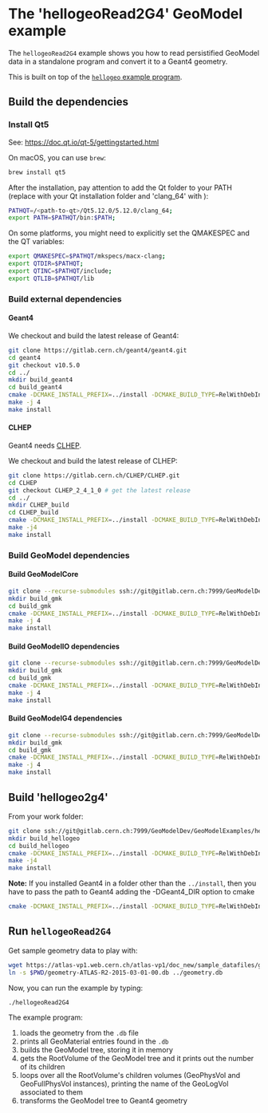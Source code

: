 

# The 'hellogeoRead2G4' GeoModel example

The `hellogeoRead2G4` example shows you how to read persistified GeoModel data in a standalone program and convert it to a Geant4 geometry.

This is built on top of the [`hellogeo` example program](https://gitlab.cern.ch/GeoModelDev/GeoModelExamples/helloGeo).

## Build the dependencies

### Install Qt5

See: <https://doc.qt.io/qt-5/gettingstarted.html>

On macOS, you can use `brew`:

```bash
brew install qt5
```

After the installation, pay attention to add the Qt folder to your PATH (replace <path-to-qt> with your Qt installation folder and 'clang_64' with ):

```bash
PATHQT=/<path-to-qt>/Qt5.12.0/5.12.0/clang_64;
export PATH=$PATHQT/bin:$PATH;
```

On some platforms, you might need to explicitly set the QMAKESPEC and the QT variables:

```bash
export QMAKESPEC=$PATHQT/mkspecs/macx-clang;
export QTDIR=$PATHQT;
export QTINC=$PATHQT/include;
export QTLIB=$PATHQT/lib
```


### Build external dependencies

#### Geant4


We checkout and build the latest release of Geant4:

```bash
git clone https://gitlab.cern.ch/geant4/geant4.git
cd geant4
git checkout v10.5.0
cd ../
mkdir build_geant4
cd build_geant4
cmake -DCMAKE_INSTALL_PREFIX=../install -DCMAKE_BUILD_TYPE=RelWithDebInfo ../geant4/
make -j 4
make install
```

#### CLHEP

Geant4 needs [CLHEP](https://gitlab.cern.ch/CLHEP).

We checkout and build the latest release of CLHEP:

```bash
git clone https://gitlab.cern.ch/CLHEP/CLHEP.git
cd CLHEP
git checkout CLHEP_2_4_1_0 # get the latest release
cd ../
mkdir CLHEP_build
cd CLHEP_build
cmake -DCMAKE_INSTALL_PREFIX=../install -DCMAKE_BUILD_TYPE=RelWithDebInfo ../CLHEP/
make -j4
make install
```

### Build GeoModel dependencies

#### Build GeoModelCore

```bash
git clone --recurse-submodules ssh://git@gitlab.cern.ch:7999/GeoModelDev/GeoModelCore.git
mkdir build_gmk
cd build_gmk
cmake -DCMAKE_INSTALL_PREFIX=../install -DCMAKE_BUILD_TYPE=RelWithDebInfo ../GeoModelCore
make -j 4
make install
```
#### Build GeoModelIO dependencies

```bash
git clone --recurse-submodules ssh://git@gitlab.cern.ch:7999/GeoModelDev/GeoModelIO.git
mkdir build_gmk
cd build_gmk
cmake -DCMAKE_INSTALL_PREFIX=../install -DCMAKE_BUILD_TYPE=RelWithDebInfo ../GeoModelIO
make -j 4
make install
```
#### Build GeoModelG4 dependencies

```bash
git clone --recurse-submodules ssh://git@gitlab.cern.ch:7999/GeoModelDev/GeoModelG4.git
mkdir build_gmk
cd build_gmk
cmake -DCMAKE_INSTALL_PREFIX=../install -DCMAKE_BUILD_TYPE=RelWithDebInfo ../GeoModelG4
make -j 4
make install
```


## Build 'hellogeo2g4'

From your work folder:

```bash
git clone ssh://git@gitlab.cern.ch:7999/GeoModelDev/GeoModelExamples/hellogeo.git
mkdir build_hellogeo
cd build_hellogeo
cmake -DCMAKE_INSTALL_PREFIX=../install -DCMAKE_BUILD_TYPE=RelWithDebInfo  ../GeoModelExamples/HelloGeoRead2G4
make -j4
make install
```
**Note:** If you installed Geant4 in a folder other than the `../install`, then you have to pass the path to Geant4 adding the -DGeant4_DIR option to cmake

```bash
cmake -DCMAKE_INSTALL_PREFIX=../install -DCMAKE_BUILD_TYPE=RelWithDebInfo  ../GeoModelG4/ -DGeant4_DIR=<path-to-Geant4-install>/lib/Geant4-10.x.y/
```

## Run `hellogeoRead2G4`

Get sample geometry data to play with:

```bash
wget https://atlas-vp1.web.cern.ch/atlas-vp1/doc_new/sample_datafiles/geometry/geometry-ATLAS-R2-2015-03-01-00.db
ln -s $PWD/geometry-ATLAS-R2-2015-03-01-00.db ../geometry.db
```

Now, you can run the example by typing:

```bash
./hellogeoRead2G4
```

The example program:

 1. loads the geometry from the `.db` file
 2. prints all GeoMaterial entries found in the `.db`
 3. builds the GeoModel tree, storing it in memory
 4. gets the RootVolume of the GeoModel tree and it prints out the number of its children
 5. loops over all the RootVolume's children volumes (GeoPhysVol and GeoFullPhysVol instances), printing the name of the GeoLogVol associated to them
 6. transforms the GeoModel tree to Geant4 geometry

